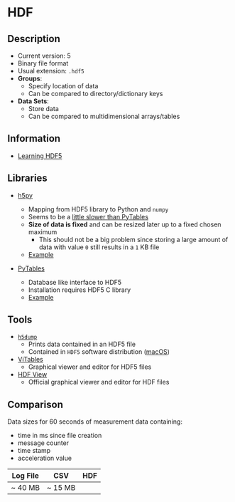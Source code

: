 # HDF

## Description

- Current version: 5
- Binary file format
- Usual extension: `.hdf5`
- **Groups**:
  - Specify location of data
  - Can be compared to directory/dictionary keys
- **Data Sets**:
  - Store data
  - Can be compared to multidimensional arrays/tables

## Information

- [Learning HDF5](https://portal.hdfgroup.org/display/HDF5/Learning+HDF5)

## Libraries

- [h5py](http://h5py.org)

  - Mapping from HDF5 library to Python and `numpy`
  - Seems to be a [little slower than PyTables](https://stackoverflow.com/questions/57953554)
  - **Size of data is fixed** and can be resized later up to a fixed chosen maximum
    - This should not be a big problem since storing a large amount of data with value `0` still results in a `1` KB file
  - [Example](Source/h5.py)

- [PyTables](http://www.pytables.org)
  - Database like interface to HDF5
  - Installation requires HDF5 C library
  - [Example](Source/pytables.py)

## Tools

- [`h5dump`](https://portal.hdfgroup.org/display/support/Downloads)
  - Prints data contained in an HDF5 file
  - Contained in `HDF5` software distribution ([macOS](https://formulae.brew.sh/formula/hdf5))
- [ViTables](https://vitables.org)
  - Graphical viewer and editor for HDF5 files
- [HDF View](https://www.hdfgroup.org/downloads/hdfview/)
  - Official graphical viewer and editor for HDF files

## Comparison

Data sizes for 60 seconds of measurement data containing:

- time in ms since file creation
- message counter
- time stamp
- acceleration value

| Log File | CSV     | HDF |
| -------- | ------- | --- |
| ~ 40 MB  | ~ 15 MB |     |
